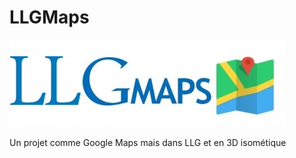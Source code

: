 # LLGMaps

![logo](https://raw.githubusercontent.com/pasthec/LLGMaps/master/textures/logo.jpg?token=AFPTASZNEND4OASIPS73NB25BNDG4)

Un projet comme Google Maps mais dans LLG et en 3D isométique
